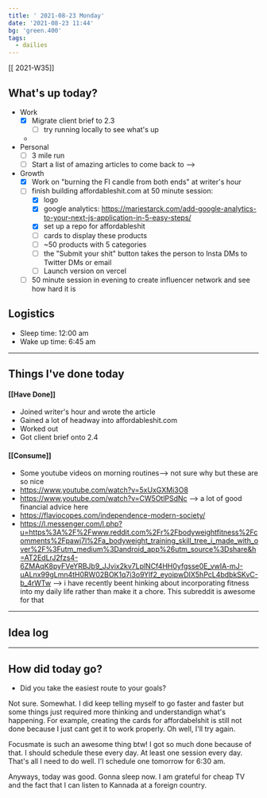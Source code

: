 ```yaml
---
title: ' 2021-08-23 Monday'
date: '2021-08-23 11:44'
bg: 'green.400' 
tags:
  - dailies
---
```


[[ 2021-W35]]
## What's up today?
- Work
	- [x] Migrate client brief to 2.3
		- [ ] try running locally to see what's up
	- 
- Personal
	- [ ] 3 mile run
	- [ ] Start a list of amazing articles to come back to -->
- Growth
	- [x] Work on "burning the FI candle from both ends" at writer's hour
	- [ ] finish building affordableshit.com at 50 minute session:
		- [x] logo
		- [x] google analytics: https://mariestarck.com/add-google-analytics-to-your-next-js-application-in-5-easy-steps/
		- [x] set up a repo for affordableshit
		- [ ] cards to display these products
		- [ ] ~50 products with 5 categories
		- [ ] the "Submit your shit" button takes the person to Insta DMs to Twitter DMs or email
		- [ ] Launch version on vercel
	- [ ] 50 minute session in evening to create influencer network and see how hard it is

## Logistics
- Sleep time: 12:00 am
- Wake up time: 6:45 am

___________________________
## Things I've done today

#### [[Have Done]]
- Joined writer's hour and wrote the article
- Gained a lot of headway into affordableshit.com
- Worked out
- Got client brief onto 2.4
#### [[Consume]]
- Some youtube videos on morning routines--> not sure why but these are so nice
- https://www.youtube.com/watch?v=5xUxGXMi3O8
- https://www.youtube.com/watch?v=CW5OtlPSdNc --> a lot of good financial advice here
- https://flaviocopes.com/independence-modern-society/
- https://l.messenger.com/l.php?u=https%3A%2F%2Fwww.reddit.com%2Fr%2Fbodyweightfitness%2Fcomments%2Fpawj7l%2Fa_bodyweight_training_skill_tree_i_made_with_over%2F%3Futm_medium%3Dandroid_app%26utm_source%3Dshare&h=AT2EdLrJ2fzs4-6ZMAqK8pyFVeYRBJb9_JJvix2kv7LplNCf4HH0yfgsse0E_vwIA-mJ-uALnx99gLmn4tH0RW02BOK1q7i3o9Ylf2_eyoipwDIX5hPcL4bdbkSKvC-b_4rWTw --> i have recently beent hinking about incorporating fitness into my daily life rather than make it a chore. This subreddit is awesome for that

___________________________

## Idea log

___________________________
## How did today go?
- Did you take the easiest route to your goals?

Not sure. Somewhat. I did keep telling myself to go faster and faster but some things just required more thinking and understandign what's happening. For example, creating the cards for affordabelshit is still not done because I just cant get it to work properly. Oh well, I'll try again.

Focusmate is such an awesome thing btw! I got so much done because of that. I should schedule these every day. At least one session every day. That's all I need to do well. I'l schedule one tomorrow for 6:30 am.

Anyways, today was good. Gonna sleep now. I am grateful for cheap TV and the fact that I can listen to Kannada at a foreign country.